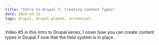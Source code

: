```yaml
---
title: "Intro to Drupal 7: Creating Content Types"
date: 2010-03-15
tags: drupal, drupal-planet, screencast
---
```

<p>Video #5 in this Intro to Drupal series, I cover how you can create content types in Drupal 7 now that the field system is in place.</p><!--break--><p><object width="425" height="344"><param name="movie" value="http://www.youtube.com/v/JsuMnG_5Yko&amp;hl=en_US&amp;fs=1" /><param name="allowFullScreen" value="true" /><param name="allowscriptaccess" value="always" /><embed width="425" height="344" src="http://www.youtube.com/v/JsuMnG_5Yko&amp;hl=en_US&amp;fs=1" type="application/x-shockwave-flash" allowscriptaccess="always" allowfullscreen="true"></embed></object></p>